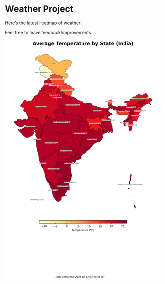 # Weather Project

Here’s the latest heatmap of weather:

Feel free to leave feedback/improvements.

![India Heatmap](docs/assets/india_heatmap.png?v=F16D5F)
